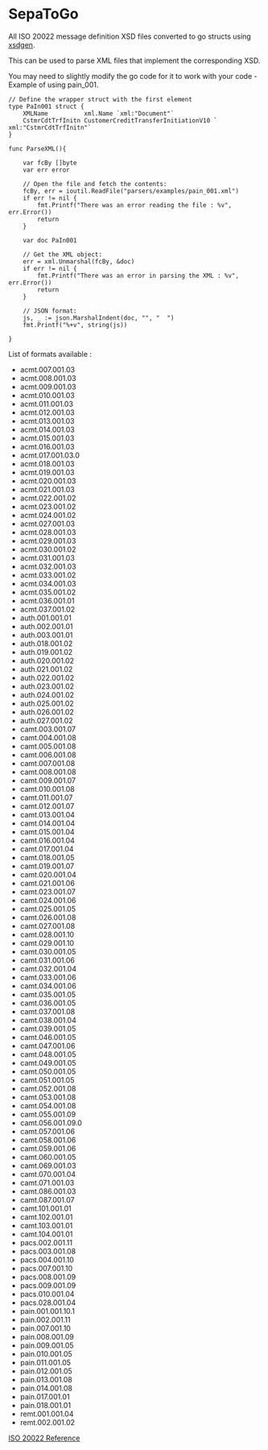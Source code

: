 # SepaToGo

All ISO 20022 message definition XSD files converted to go structs using [xsdgen][2].

This can be used to parse XML files that implement the corresponding XSD.

You may need to slightly modify the go code for it to work with your code - Example of using pain_001.


    // Define the wrapper struct with the first element
    type PaIn001 struct {
        XMLName          xml.Name `xml:"Document"`
        CstmrCdtTrfInitn CustomerCreditTransferInitiationV10 ` xml:"CstmrCdtTrfInitn"`
    }
    
    func ParseXML(){    
    
    	var fcBy []byte
    	var err error
    
    	// Open the file and fetch the contents:
    	fcBy, err = ioutil.ReadFile("parsers/examples/pain_001.xml")
    	if err != nil {
    		fmt.Printf("There was an error reading the file : %v", err.Error())
    		return
    	}
    
    	var doc PaIn001
    
    	// Get the XML object:
    	err = xml.Unmarshal(fcBy, &doc)
    	if err != nil {
    		fmt.Printf("There was an error in parsing the XML : %v", err.Error())
    		return
    	}
    	
    	// JSON format:
        js, _ := json.MarshalIndent(doc, "", "  ")
        fmt.Printf("%+v", string(js))
    	
    }
    
    


List of formats available :

- acmt.007.001.03
- acmt.008.001.03
- acmt.009.001.03
- acmt.010.001.03
- acmt.011.001.03
- acmt.012.001.03
- acmt.013.001.03
- acmt.014.001.03
- acmt.015.001.03
- acmt.016.001.03
- acmt.017.001.03.0
- acmt.018.001.03
- acmt.019.001.03
- acmt.020.001.03
- acmt.021.001.03
- acmt.022.001.02
- acmt.023.001.02
- acmt.024.001.02
- acmt.027.001.03
- acmt.028.001.03
- acmt.029.001.03
- acmt.030.001.02
- acmt.031.001.03
- acmt.032.001.03
- acmt.033.001.02
- acmt.034.001.03
- acmt.035.001.02
- acmt.036.001.01
- acmt.037.001.02
- auth.001.001.01
- auth.002.001.01
- auth.003.001.01
- auth.018.001.02
- auth.019.001.02
- auth.020.001.02
- auth.021.001.02
- auth.022.001.02
- auth.023.001.02
- auth.024.001.02
- auth.025.001.02
- auth.026.001.02
- auth.027.001.02
- camt.003.001.07
- camt.004.001.08
- camt.005.001.08
- camt.006.001.08
- camt.007.001.08
- camt.008.001.08
- camt.009.001.07
- camt.010.001.08
- camt.011.001.07
- camt.012.001.07
- camt.013.001.04
- camt.014.001.04
- camt.015.001.04
- camt.016.001.04
- camt.017.001.04
- camt.018.001.05
- camt.019.001.07
- camt.020.001.04
- camt.021.001.06
- camt.023.001.07
- camt.024.001.06
- camt.025.001.05
- camt.026.001.08
- camt.027.001.08
- camt.028.001.10
- camt.029.001.10
- camt.030.001.05
- camt.031.001.06
- camt.032.001.04
- camt.033.001.06
- camt.034.001.06
- camt.035.001.05
- camt.036.001.05
- camt.037.001.08
- camt.038.001.04
- camt.039.001.05
- camt.046.001.05
- camt.047.001.06
- camt.048.001.05
- camt.049.001.05
- camt.050.001.05
- camt.051.001.05
- camt.052.001.08
- camt.053.001.08
- camt.054.001.08
- camt.055.001.09
- camt.056.001.09.0
- camt.057.001.06
- camt.058.001.06
- camt.059.001.06
- camt.060.001.05
- camt.069.001.03
- camt.070.001.04
- camt.071.001.03
- camt.086.001.03
- camt.087.001.07
- camt.101.001.01
- camt.102.001.01
- camt.103.001.01
- camt.104.001.01
- pacs.002.001.11
- pacs.003.001.08
- pacs.004.001.10
- pacs.007.001.10
- pacs.008.001.09
- pacs.009.001.09
- pacs.010.001.04
- pacs.028.001.04
- pain.001.001.10.1
- pain.002.001.11
- pain.007.001.10
- pain.008.001.09
- pain.009.001.05
- pain.010.001.05
- pain.011.001.05
- pain.012.001.05
- pain.013.001.08
- pain.014.001.08
- pain.017.001.01
- pain.018.001.01
- remt.001.001.04
- remt.002.001.02



[ISO 20022 Reference][1]

[1]: https://www.iso20022.org/iso-20022-message-definitions?business-domain=1
[2]: https://godoc.org/aqwari.net/xml/xsdgen